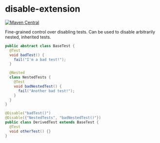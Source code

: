 # disable-extension

[![Maven Central][mvn-img]][mvn-link]

Fine-grained control over disabling tests. Can be used to disable
arbitrarily nested, inherited tests.

````java
public abstract class BaseTest {
  @Test
  void badTest() {
    fail("I'm a bad test!");
  }

  @Nested
  class NestedTests {
    @Test
    void badNestedTest() {
      fail("Another bad test!");
    }
  }
}

@Disable("badTest()")
@Disable({"NestedTests", "badNestedTest()"})
public class DerivedTest extends BaseTest {
  @Test
  void otherTest() {}
}
````

[mvn-img]: https://maven-badges.herokuapp.com/maven-central/name.falgout.jeffrey.testing.junit5/disable-extension/badge.svg
[mvn-link]: https://maven-badges.herokuapp.com/maven-central/name.falgout.jeffrey.testing.junit5/disable-extension
